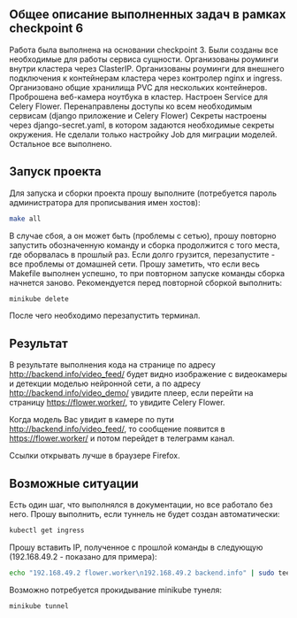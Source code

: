 ## Общее описание выполненных задач в рамках checkpoint 6

Работа была выполнена на основании checkpoint 3.
Были созданы все необходимые для работы сервиса сущности.
Организованы роуминги внутри кластера через ClasterIP.
Организованы роуминги для внешнего подключения к контейнерам кластера через контролер nginx и ingress.
Организовано общие хранилища PVC для нескольких контейнеров.
Проброшена веб-камера ноутбука в кластер.
Настроен Service для Celery Flower.
Перенаправлены доступы ко всем необходимым сервисам (django приложение и Celery Flower)
Секреты настроены через django-secret.yaml, в котором задаются необходимые секреты окружения.
Не сделали только настройку Job для миграции моделей.
Остальное все выполнено.

## Запуск проекта

Для запуска и сборки проекта прошу выполните
(потребуется пароль администратора для прописывания имен хостов):

```bash
make all
```

В случае сбоя, а он может быть (проблемы с сетью), прошу повторно запустить обозначенную команду и сборка продолжится с того места, где
оборвалась в прошлый раз. Если долго грузится, перезапустите - все проблемы от домашней сети.
Прошу заметить, что если весь Makefile выполнен успешно, то при повторном запуске команды
сборка начнется заново.
Рекомендуется перед повторной сборкой выполнить:

```bash
minikube delete
```

После чего необходимо перезапустить терминал.

## Результат

В результате выполнения кода на странице по адресу http://backend.info/video_feed/ будет видно изображение с видеокамеры и детекции моделью
нейронной сети, а по адресу http://backend.info/video_demo/ увидите плеер, если перейти на страницу https://flower.worker/, то
увидите Celery Flower.

Когда модель Вас увидит в камере по пути  http://backend.info/video_feed/, то сообщение появится в https://flower.worker/ и потом
перейдет в телеграмм канал.

Ссылки открывать лучше в браузере Firefox.

## Возможные ситуации

Есть один шаг, что выполнялся в документации, но все работало без него. Прошу выполнить, если туннель не будет создан автоматически:
```bash
kubectl get ingress
```

Прошу вставить IP, полученное с прошлой команды в следующую (192.168.49.2 - показано для примера):
```bash
echo "192.168.49.2 flower.worker\n192.168.49.2 backend.info" | sudo tee -a /etc/hosts
```

Возможно потребуется прокидывание minikube тунеля:
```bash
minikube tunnel
```